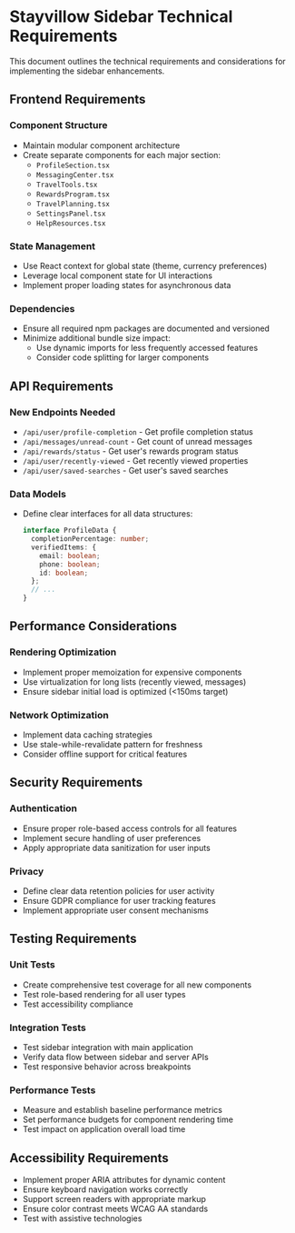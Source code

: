 # Stayvillow Sidebar Technical Requirements

This document outlines the technical requirements and considerations for implementing the sidebar enhancements.

## Frontend Requirements

### Component Structure
- Maintain modular component architecture
- Create separate components for each major section:
  - `ProfileSection.tsx`
  - `MessagingCenter.tsx`
  - `TravelTools.tsx`
  - `RewardsProgram.tsx`
  - `TravelPlanning.tsx`
  - `SettingsPanel.tsx`
  - `HelpResources.tsx`

### State Management
- Use React context for global state (theme, currency preferences)
- Leverage local component state for UI interactions
- Implement proper loading states for asynchronous data

### Dependencies
- Ensure all required npm packages are documented and versioned
- Minimize additional bundle size impact:
  - Use dynamic imports for less frequently accessed features
  - Consider code splitting for larger components

## API Requirements

### New Endpoints Needed
- `/api/user/profile-completion` - Get profile completion status
- `/api/messages/unread-count` - Get count of unread messages
- `/api/rewards/status` - Get user's rewards program status
- `/api/user/recently-viewed` - Get recently viewed properties
- `/api/user/saved-searches` - Get user's saved searches

### Data Models
- Define clear interfaces for all data structures:
  ```typescript
  interface ProfileData {
    completionPercentage: number;
    verifiedItems: {
      email: boolean;
      phone: boolean;
      id: boolean;
    };
    // ...
  }
  ```

## Performance Considerations

### Rendering Optimization
- Implement proper memoization for expensive components
- Use virtualization for long lists (recently viewed, messages)
- Ensure sidebar initial load is optimized (<150ms target)

### Network Optimization
- Implement data caching strategies
- Use stale-while-revalidate pattern for freshness
- Consider offline support for critical features

## Security Requirements

### Authentication
- Ensure proper role-based access controls for all features
- Implement secure handling of user preferences
- Apply appropriate data sanitization for user inputs

### Privacy
- Define clear data retention policies for user activity
- Ensure GDPR compliance for user tracking features
- Implement appropriate user consent mechanisms

## Testing Requirements

### Unit Tests
- Create comprehensive test coverage for all new components
- Test role-based rendering for all user types
- Test accessibility compliance

### Integration Tests
- Test sidebar integration with main application
- Verify data flow between sidebar and server APIs
- Test responsive behavior across breakpoints

### Performance Tests
- Measure and establish baseline performance metrics
- Set performance budgets for component rendering time
- Test impact on application overall load time

## Accessibility Requirements

- Implement proper ARIA attributes for dynamic content
- Ensure keyboard navigation works correctly
- Support screen readers with appropriate markup
- Ensure color contrast meets WCAG AA standards
- Test with assistive technologies 